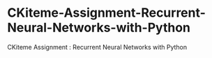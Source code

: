 # CKiteme-Assignment-Recurrent-Neural-Networks-with-Python
CKiteme Assignment : Recurrent Neural Networks with Python
